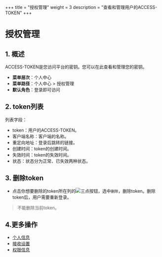 +++
title = "授权管理"
weight = 3
description = "查看和管理用户的ACCESS-TOKEN"
+++

# 授权管理

## 1. 概述

ACCESS-TOKEN是您访问平台的密钥。您可以在此查看和管理您的密钥。

  - **菜单层次**：个人中心
  - **菜单路径**：个人中心 > 授权管理
  - **默认角色**：登录即可访问

## 2. token列表

列表字段：

- token：用户的ACCESS-TOKEN。
- 客户端名称：客户端的名称。
- 重定向地址：登录后跳转的链接。
- 创建时间：token的创建时间。
- 失效时间：token的失效时间。
- 状态：状态分为正常、已失效两种状态。

## 3. 删除token

- 点击你想要删除的token所在列的![三点](/docs/user-guide/manager-guide/image/more-vert.png)按钮，选中`删除`，删除token。删除token后，用户需要重新登录。

<blockquote class="note">
        不能删除当前token。
      </blockquote>

## 4.更多操作

- [个人信息](../information)
- [接收设置](../notify_setting)
- [权限信息](../role-info)